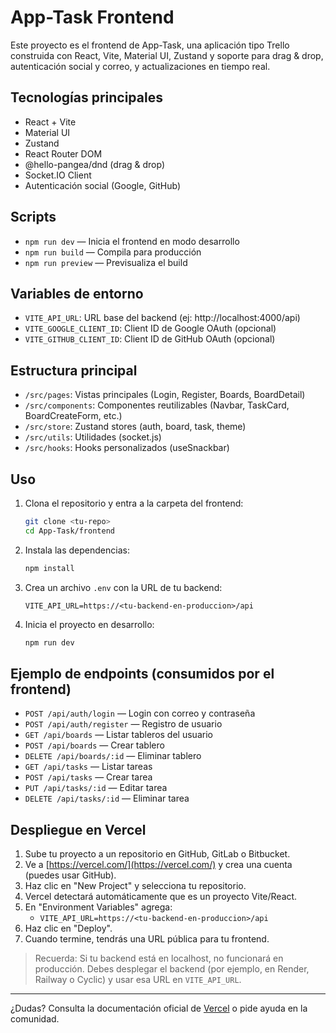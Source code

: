 # App-Task Frontend

Este proyecto es el frontend de App-Task, una aplicación tipo Trello construida con React, Vite, Material UI, Zustand y soporte para drag & drop, autenticación social y correo, y actualizaciones en tiempo real.

## Tecnologías principales
- React + Vite
- Material UI
- Zustand
- React Router DOM
- @hello-pangea/dnd (drag & drop)
- Socket.IO Client
- Autenticación social (Google, GitHub)

## Scripts
- `npm run dev` — Inicia el frontend en modo desarrollo
- `npm run build` — Compila para producción
- `npm run preview` — Previsualiza el build

## Variables de entorno
- `VITE_API_URL`: URL base del backend (ej: http://localhost:4000/api)
- `VITE_GOOGLE_CLIENT_ID`: Client ID de Google OAuth (opcional)
- `VITE_GITHUB_CLIENT_ID`: Client ID de GitHub OAuth (opcional)

## Estructura principal
- `/src/pages`: Vistas principales (Login, Register, Boards, BoardDetail)
- `/src/components`: Componentes reutilizables (Navbar, TaskCard, BoardCreateForm, etc.)
- `/src/store`: Zustand stores (auth, board, task, theme)
- `/src/utils`: Utilidades (socket.js)
- `/src/hooks`: Hooks personalizados (useSnackbar)

## Uso

1. Clona el repositorio y entra a la carpeta del frontend:
   ```bash
   git clone <tu-repo>
   cd App-Task/frontend
   ```
2. Instala las dependencias:
   ```bash
   npm install
   ```
3. Crea un archivo `.env` con la URL de tu backend:
   ```env
   VITE_API_URL=https://<tu-backend-en-produccion>/api
   ```
4. Inicia el proyecto en desarrollo:
   ```bash
   npm run dev
   ```

## Ejemplo de endpoints (consumidos por el frontend)

- `POST /api/auth/login` — Login con correo y contraseña
- `POST /api/auth/register` — Registro de usuario
- `GET /api/boards` — Listar tableros del usuario
- `POST /api/boards` — Crear tablero
- `DELETE /api/boards/:id` — Eliminar tablero
- `GET /api/tasks` — Listar tareas
- `POST /api/tasks` — Crear tarea
- `PUT /api/tasks/:id` — Editar tarea
- `DELETE /api/tasks/:id` — Eliminar tarea

## Despliegue en Vercel

1. Sube tu proyecto a un repositorio en GitHub, GitLab o Bitbucket.
2. Ve a [https://vercel.com/](https://vercel.com/) y crea una cuenta (puedes usar GitHub).
3. Haz clic en "New Project" y selecciona tu repositorio.
4. Vercel detectará automáticamente que es un proyecto Vite/React.
5. En "Environment Variables" agrega:
   - `VITE_API_URL=https://<tu-backend-en-produccion>/api`
6. Haz clic en "Deploy".
7. Cuando termine, tendrás una URL pública para tu frontend.

> Recuerda: Si tu backend está en localhost, no funcionará en producción. Debes desplegar el backend (por ejemplo, en Render, Railway o Cyclic) y usar esa URL en `VITE_API_URL`.

---

¿Dudas? Consulta la documentación oficial de [Vercel](https://vercel.com/docs) o pide ayuda en la comunidad.
